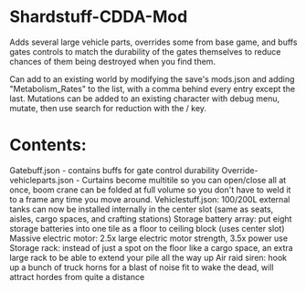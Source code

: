 # Shardstuff-CDDA-Mod
Adds several large vehicle parts, overrides some from base game, and buffs gates controls to match the durability of the gates themselves to reduce chances of them being destroyed when you find them.

Can add to an existing world by modifying the save's mods.json and adding "Metabolism_Rates" to the list, with a comma behind every entry except the last.  Mutations can be added to an existing character with debug menu, mutate, then use search for reduction with the / key.

# Contents:
Gatebuff.json - contains buffs for gate control durability
Override-vehicleparts.json - Curtains become multitile so you can open/close all at once, boom crane can be folded at full volume so you don't have to weld it to a frame any time you move around.
Vehiclestuff.json:
  100/200L external tanks can now be installed internally in the center slot (same as seats, aisles, cargo spaces, and crafting stations)
  Storage battery array: put eight storage batteries into one tile as a floor to ceiling block (uses center slot)
  Massive electric motor: 2.5x large electric motor strength, 3.5x power use
  Storage rack: instead of just a spot on the floor like a cargo space, an extra large rack to be able to extend your pile all the way up
  Air raid siren: hook up a bunch of truck horns for a blast of noise fit to wake the dead, will attract hordes from quite a distance